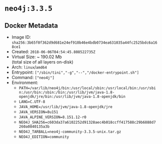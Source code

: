 # `neo4j:3.3.5`

## Docker Metadata

- Image ID: `sha256:3b65f0f362d9d681e24ef910b46e4bdb0734ea631035a44fc2525bdc6a168ce1`
- Created: `2018-06-06T04:54:45.808522735Z`
- Virtual Size: ~ 190.02 Mb  
  (total size of all layers on-disk)
- Arch: `linux`/`amd64`
- Entrypoint: `["/sbin/tini","-g","--","/docker-entrypoint.sh"]`
- Command: `["neo4j"]`
- Environment:
  - `PATH=/var/lib/neo4j/bin:/usr/local/sbin:/usr/local/bin:/usr/sbin:/usr/bin:/sbin:/bin:/usr/lib/jvm/java-1.8-openjdk/jre/bin:/usr/lib/jvm/java-1.8-openjdk/bin`
  - `LANG=C.UTF-8`
  - `JAVA_HOME=/usr/lib/jvm/java-1.8-openjdk/jre`
  - `JAVA_VERSION=8u151`
  - `JAVA_ALPINE_VERSION=8.151.12-r0`
  - `NEO4J_SHA256=c603da37a6102252d91328aec4b018ccff417588c29b6888d7260a0840135a3b`
  - `NEO4J_TARBALL=neo4j-community-3.3.5-unix.tar.gz`
  - `NEO4J_EDITION=community`
